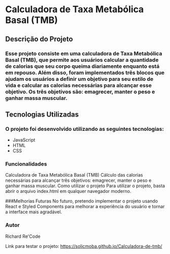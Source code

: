 # Calculadora de Taxa Metabólica Basal (TMB)
## Descrição do Projeto
### Esse projeto consiste em uma calculadora de Taxa Metabólica Basal (TMB), que permite aos usuários calcular a quantidade de calorias que seu corpo queima diariamente enquanto está em repouso. Além disso, foram implementados três blocos que ajudam os usuários a definir um objetivo para seu estilo de vida e calcular as calorias necessárias para alcançar esse objetivo. Os três objetivos são: emagrecer, manter o peso e ganhar massa muscular.

## Tecnologias Utilizadas
### O projeto foi desenvolvido utilizando as seguintes tecnologias:

- JavaScript
- HTML
- CSS

### Funcionalidades
Calculadora de Taxa Metabólica Basal (TMB)
Cálculo das calorias necessárias para alcançar três objetivos: emagrecer, manter o peso e ganhar massa muscular.
Como utilizar o projeto
Para utilizar o projeto, basta abrir o arquivo index.html em qualquer navegador moderno.

###Melhorias Futuras
No futuro, pretendo implementar o projeto usando React e Styled Components para melhorar a experiência do usuário e tornar a interface mais agradável.

### Autor
 Richard Re'Code

Link para testar o projeto: https://solicmoba.github.io/Calculadora-de-tmb/
